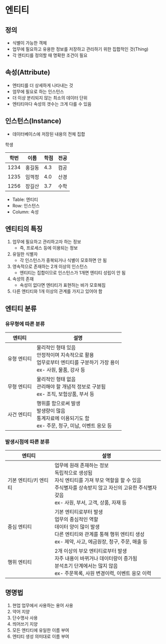 # 엔티티

## 정의

- 식별이 가능한 객체
- 업무에 필요하고 유용한 정보를 저장하고 관리하기 위한 집합적인 것(Thing)
- 각 엔티티를 정의할 때 명확한 조건이 필요

## 속성(Attribute)

- 엔티티를 더 상세하게 나타내는 것
- 엄무에 필요로 하는 인스턴스
- 더 이상 분리되지 않는 최소의 데이터 단위
- 엔티티마다 속성의 갯수는 크게 다를 수 있음

## 인스턴스(Instance)

- 데이터베이스에 저장된 내용의 전체 집합

<caption>학생</caption>

| 학번 | 이름   | 학점 | 전공 |
| ---- | ------ | ---- | ---- |
| 1234 | 홍길동 | 4.3  | 컴공 |
| 1235 | 임꺽정 | 4.0  | 산경 |
| 1256 | 장길산 | 3.7  | 수학 |

- Table: 엔티티
- Row: 인스턴스
- Column: 속성



## 엔티티의 특징

1. 업무에 필요하고 관리하고자 하는 정보
   - 즉, 프로세스 등에 이용되는 정보
2. 유일한 식별자
   - 각 인스턴스가 중복되거나 식별이 모호하면 안 됨
3. 영속적으로 존재하는 2개 이상의 인스턴스
   - 엔티티는 집합이므로 인스턴스가 1개면 엔티티 성립이 안 됨
4. 속성의 존재
   - 속성이 없다면 엔티티가 표현하는 바가 모호해짐
5. 다른 엔티티와 1개 이상의 관계를 가지고 있어야 함



## 엔티티 분류

### 유무형에 따른 분류

| 엔티티      | 설명                                                         |
| ----------- | ------------------------------------------------------------ |
| 유형 엔티티 | 물리적인 형태 있음<br />안정적이며 지속적으로 활용<br />업무로부터 엔티티를 구분하기 가장 용이<br />ex- 사원, 물품, 강사 등 |
| 무형 엔티티 | 물리적인 형태 없음<br />관리해야 할 개념적 정보로 구분됨<br />ex- 조직, 보험상품, 부서 등 |
| 사건 엔티티 | 행위를 함으로써 발생<br />발생량이 많음<br />통계자료에 이용되기도 함<br />ex- 주문, 청구, 미납, 이벤트 응모 등 |

### 발생시점에 따른 분류

| 엔티티                | 설명                                                         |
| --------------------- | ------------------------------------------------------------ |
| 기본 엔티티/키 엔티티 | 업무에 원래 존재하는 정보<br />독립적으로 생성됨<br />자식 엔티티를 가져 부모 역할을 할 수 있음<br />주식별자를 상속받지 않고 자신의 고유한 주식별자 갖음<br />ex- 사원, 부서, 고객, 상품, 자재 등 |
| 중심 엔티티           | 기본 엔티티로부터 발생<br />업무의 중심적인 역할<br />데이터 양이 많이 발생<br />다른 엔티티와 관계를 통해 행위 엔티티 생성<br />ex- 제약, 사고, 에금원장, 청구, 주문, 매출 등 |
| 행위 엔티티           | 2개 이상의 부모 엔티티로부터 발생<br />자주 내용이 바뀌거나 데이터량이 증가됨<br />분석초기 단계에서는 많지 않음<br />ex- 주문목록, 사원 변경이력, 이벤트 응모 이력 |



## 명명법

1. 현업 업무에서 사용하는 용어 사용
2. 약어 지양
3. 단수명사 사용
4. 띄어쓰기 지양
5. 모든 엔티티에 유일한 이름 부여
6. 엔티티 생성 의미대로 이름 부여